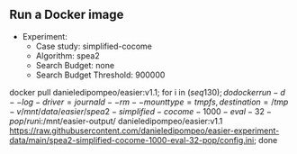 
## Run a Docker image

 - Experiment: 
   - Case study: simplified-cocome
   - Algorithm: spea2
   - Search Budget: none
   - Search Budget Threshold: 900000

docker pull danieledipompeo/easier:v1.1; for i in $(seq 1 30); do docker run -d --log-driver=journald --rm --mount type=tmpfs,destination=/tmp -v /mnt/data/easier/spea2-simplified-cocome-1000-eval-32-pop/run$i:/mnt/easier-output/ danieledipompeo/easier:v1.1 https://raw.githubusercontent.com/danieledipompeo/easier-experiment-data/main/spea2-simplified-cocome-1000-eval-32-pop/config.ini; done

